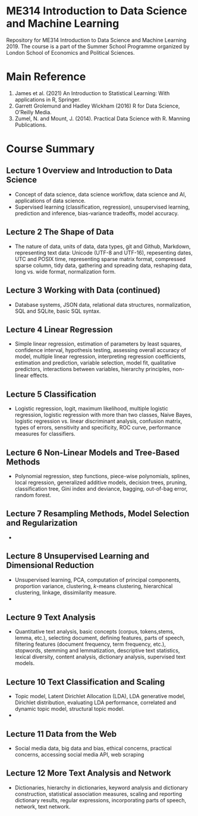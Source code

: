 # ME314 Introduction to Data Science and Machine Learning
Repository for ME314 Introduction to Data Science and Machine Learning 2019. The course is a part of the Summer School Programme organized by London School of Economics and Political Sciences.

# Main Reference
1. James et al. (2021) An Introduction to Statistical Learning: With applications in R, Springer.
2. Garrett Grolemund and Hadley Wickham (2016) R for Data Science, O’Reilly Media.
3. Zumel, N. and Mount, J. (2014). Practical Data Science with R. Manning Publications.

# Course Summary
## Lecture 1 Overview and Introduction to Data Science
- Concept of data science, data science workflow, data science and AI, applications of data science.
- Supervised learning (classification, regression), unsupervised learning, prediction and inference, bias-variance tradeoffs, model accuracy.

## Lecture 2 The Shape of Data
- The nature of data, units of data, data types, git and Github, Markdown, representing text data: Unicode (UTF-8 and UTF-16), repesenting dates, UTC and POSIX time, representing sparse matrix format, compressed sparse column, tidy data, gathering and spreading data, reshaping data, long vs. wide format, normalization form.

## Lecture 3 Working with Data (continued)
- Database systems, JSON data, relational data structures, normalization, SQL and SQLite, basic SQL syntax.

## Lecture 4 Linear Regression
- Simple linear regression, estimation of parameters by least squares, confidence interval, hypothesis testing, assessing overall accuracy of model, multiple linear regression, interpreting regression coefficients, estimation and prediction, variable selection, model fit, qualitative predictors, interactions between variables, hierarchy principles, non-linear effects.

## Lecture 5 Classification
-  Logistic regression, logit, maximum likelihood, multiple logistic regression, logistic regression with more than two classes, Naive Bayes, logistic regression vs. linear discriminant analysis, confusion matrix, types of errors, sensitivity and specificity, ROC curve, performance measures for classifiers.

## Lecture 6 Non-Linear Models and Tree-Based Methods
- Polynomial regression, step functions, piece-wise polynomials, splines, local regression, generalized additive models, decision trees, pruning, classification tree, Gini index and deviance, bagging, out-of-bag error, random forest.

## Lecture 7 Resampling Methods, Model Selection and Regularization
- 
## Lecture 8 Unsupervised Learning and Dimensional Reduction
- Unsupervised learning, PCA, computation of principal components, proportion variance, clustering, $k$-means clustering, hierarchical clustering, linkage, dissimilarity measure.
- 
## Lecture 9 Text Analysis
- Quantitative text analysis, basic concepts (corpus, tokens,stems, lemma, etc.), selecting document, defining features, parts of speech, filtering features (document frequency, term frequency, etc.), stopwords, stemming and lemmatization, descriptive text statistics, lexical diversity, content analysis, dictionary analysis, supervised text models.

## Lecture 10 Text Classification and Scaling
- Topic model, Latent Dirichlet Allocation (LDA), LDA generative model, Dirichlet distribution, evaluating LDA performance, correlated and dynamic topic model, structural topic model. 
- 
## Lecture 11 Data from the Web
- Social media data, big data and bias, ethical concerns, practical concerns, accessing social media API, web scraping

## Lecture 12 More Text Analysis and Network
- Dictionaries, hierarchy in dictionaries, keyword analysis and dictionary construction, statistical association measures, scaling and reporting dictionary results, regular expressions, incorporating parts of speech, network, text network.
